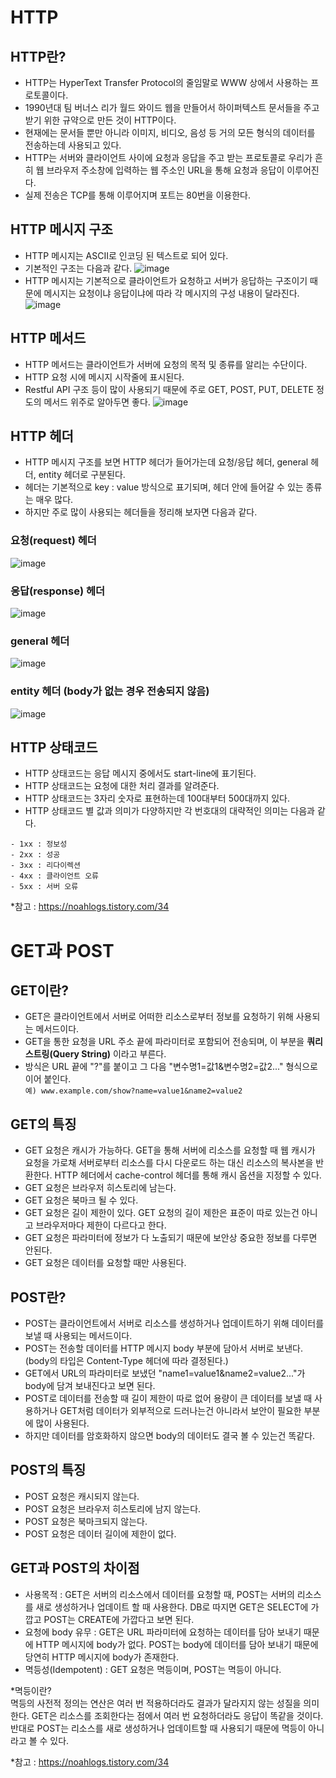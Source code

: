 # HTTP
## HTTP란?
- HTTP는 HyperText Transfer Protocol의 줄임말로 WWW 상에서 사용하는 프로토콜이다.
- 1990년대 팀 버너스 리가 월드 와이드 웹을 만들어서 하이퍼텍스트 문서들을 주고 받기 위한 규약으로 만든 것이 HTTP이다.
- 현재에는 문서들 뿐만 아니라 이미지, 비디오, 음성 등 거의 모든 형식의 데이터를 전송하는데 사용되고 있다.
- HTTP는 서버와 클라이언트 사이에 요청과 응답을 주고 받는 프로토콜로 우리가 흔히 웹 브라우저 주소창에 입력하는 웹 주소인 URL을 통해 요청과 응답이 이루어진다.
- 실제 전송은 TCP를 통해 이루어지며 포트는 80번을 이용한다.

## HTTP 메시지 구조
- HTTP 메시지는 ASCII로 인코딩 된 텍스트로 되어 있다.
- 기본적인 구조는 다음과 같다.
![image](https://github.com/ehcholog/study/assets/135564811/ec806dd2-25b3-4de9-a5e0-591b47182892)
- HTTP 메시지는 기본적으로 클라이언트가 요청하고 서버가 응답하는 구조이기 때문에 메시지는 요청이냐 응답이냐에 따라 각 메시지의 구성 내용이 달라진다.
![image](https://github.com/ehcholog/study/assets/135564811/25cc4f48-09cf-4e57-b083-302fe81fcb19)

## HTTP 메서드
- HTTP 메서드는 클라이언트가 서버에 요청의 목적 및 종류를 알리는 수단이다.
- HTTP 요청 시에 메시지 시작줄에 표시된다.
- Restful API 구조 등이 많이 사용되기 때문에 주로 GET, POST, PUT, DELETE 정도의 메서드 위주로 알아두면 좋다.
![image](https://github.com/ehcholog/study/assets/135564811/ed1d4040-68bd-4809-8579-66dcc66d4402)

## HTTP 헤더
- HTTP 메시지 구조를 보면 HTTP 헤더가 들어가는데 요청/응답 헤더, general 헤더, entity 헤더로 구분된다.
- 헤더는 기본적으로 key : value 방식으로 표기되며, 헤더 안에 들어갈 수 있는 종류는 매우 많다.
- 하지만 주로 많이 사용되는 헤더들을 정리해 보자면 다음과 같다.

### 요청(request) 헤더
![image](https://github.com/ehcholog/study/assets/135564811/315ff77f-cc00-4f84-9475-521342a156fe)

### 응답(response) 헤더
![image](https://github.com/ehcholog/study/assets/135564811/1a49c01a-79dd-47fb-954e-6b6c68571dbc)

### general 헤더
![image](https://github.com/ehcholog/study/assets/135564811/a0f6b1c1-18c6-4f4f-867a-e7bf04c7e201)

### entity 헤더 (body가 없는 경우 전송되지 않음)
![image](https://github.com/ehcholog/study/assets/135564811/fefb8ceb-3d52-456c-af21-8cdbfb12dbd8)

## HTTP 상태코드
- HTTP 상태코드는 응답 메시지 중에서도 start-line에 표기된다.
- HTTP 상태코드는 요청에 대한 처리 결과를 알려준다.
- HTTP 상태코드는 3자리 숫자로 표현하는데 100대부터 500대까지 있다.
- HTTP 상태코드 별 값과 의미가 다양하지만 각 번호대의 대략적인 의미는 다음과 같다.
```
- 1xx : 정보성
- 2xx : 성공
- 3xx : 리다이렉션
- 4xx : 클라이언트 오류
- 5xx : 서버 오류
```

*참고 : https://noahlogs.tistory.com/34

# GET과 POST
## GET이란?
- GET은 클라이언트에서 서버로 어떠한 리소스로부터 정보를 요청하기 위해 사용되는 메서드이다.
- GET을 통한 요청을 URL 주소 끝에 파라미터로 포함되어 전송되며, 이 부분을 **쿼리 스트링(Query String)** 이라고 부른다.
- 방식은 URL 끝에 "?"를 붙이고 그 다음 "변수명1=값1&변수명2=값2..." 형식으로 이어 붙인다.  
``예) www.example.com/show?name=value1&name2=value2``

## GET의 특징
- GET 요청은 캐시가 가능하다. GET을 통해 서버에 리소스를 요청할 때 웹 캐시가 요청을 가로채 서버로부터 리소스를 다시 다운로드 하는 대신 리소스의 복사본을 반환한다. HTTP 헤더에서 cache-control 헤더를 통해 캐시 옵션을 지정할 수 있다.
- GET 요청은 브라우저 히스토리에 남는다.
- GET 요청은 북마크 될 수 있다.
- GET 요청은 길이 제한이 있다. GET 요청의 길이 제한은 표준이 따로 있는건 아니고 브라우저마다 제한이 다르다고 한다.
- GET 요청은 파라미터에 정보가 다 노출되기 때문에 보안상 중요한 정보를 다루면 안된다.
- GET 요청은 데이터를 요청할 때만 사용된다.

## POST란?
- POST는 클라이언트에서 서버로 리소스를 생성하거나 업데이트하기 위해 데이터를 보낼 때 사용되는 메서드이다.
- POST는 전송할 데이터를 HTTP 메시지 body 부분에 담아서 서버로 보낸다. (body의 타입은 Content-Type 헤더에 따라 결정된다.)
- GET에서 URL의 파라미터로 보냈던 "name1=value1&name2=value2..."가 body에 담겨 보내진다고 보면 된다.
- POST로 데이터를 전송할 때 길이 제한이 따로 없어 용량이 큰 데이터를 보낼 때 사용하거나 GET처럼 데이터가 외부적으로 드러나는건 아니라서 보안이 필요한 부분에 많이 사용된다.
- 하지만 데이터를 암호화하지 않으면 body의 데이터도 결국 볼 수 있는건 똑같다.

## POST의 특징
- POST 요청은 캐시되지 않는다.
- POST 요청은 브라우저 히스토리에 남지 않는다.
- POST 요청은 북마크되지 않는다.
- POST 요청은 데이터 길이에 제한이 없다.

## GET과 POST의 차이점
- 사용목적 : GET은 서버의 리소스에서 데이터를 요청할 때, POST는 서버의 리소스를 새로 생성하거나 업데이트 할 때 사용한다. DB로 따지면 GET은 SELECT에 가깝고 POST는 CREATE에 가깝다고 보면 된다.
- 요청에 body 유무 : GET은 URL 파라미터에 요청하는 데이터를 담아 보내기 때문에 HTTP 메시지에 body가 없다. POST는 body에 데이터를 담아 보내기 때문에 당연히 HTTP 메시지에 body가 존재한다.
- 멱등성(Idempotent) : GET 요청은 멱등이며, POST는 멱등이 아니다.

*멱등이란?  
멱등의 사전적 정의는 연산은 여러 번 적용하더라도 결과가 달라지지 않는 성질을 의미한다. GET은 리소스를 조회한다는 점에서 여러 번 요청하더라도 응답이 똑같을 것이다. 반대로 POST는 리소스를 새로 생성하거나 업데이트할 때 사용되기 때문에 멱등이 아니라고 볼 수 있다.

*참고 : https://noahlogs.tistory.com/34
